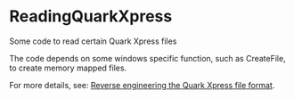 # ReadingQuarkXpress

Some code to read certain Quark Xpress files

The code depends on some windows specific function, such as CreateFile, to create memory mapped files.

For more details, see: [Reverse engineering the Quark Xpress file format](https://www.iwriteiam.nl/QX.html).
